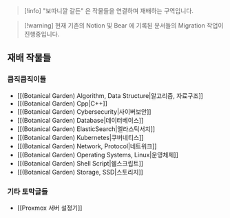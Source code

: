 > [!info] "보따니깔 갈든" 은 작물들을 연결하며 재배하는 구역입니다.

> [!warning] 현재 기존의 Notion 및 Bear 에 기록된 문서들의 Migration 작업이 진행중입니다.

## 재배 작물들

### 큼직큼직이들

- [[(Botanical Garden) Algorithm, Data Structure|알고리즘, 자료구조]]
- [[(Botanical Garden) Cpp|C++]]
- [[(Botanical Garden) Cybersecurity|사이버보안]]
- [[(Botanical Garden) Database|데이터베이스]]
- [[(Botanical Garden) ElasticSearch|엘라스틱서치]]
- [[(Botanical Garden) Kubernetes|쿠버네티스]]
- [[(Botanical Garden) Network, Protocol|네트워크]]
- [[(Botanical Garden) Operating Systems, Linux|운영체제]]
- [[(Botanical Garden) Shell Script|쉘스크립트]]
- [[(Botanical Garden) Storage, SSD|스토리지]]

### 기타 토막글들

- [[Proxmox 서버 설정기]]